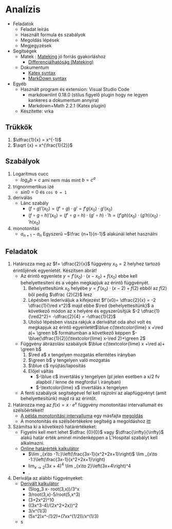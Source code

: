 # Analízis

- Feladatok
  - Feladat leírás
  - Használt formula és szabályok
  - Megoldás lépések
  - Megjegyzések
- Segítségek
  - Matek : [Mateking](https://www.mateking.hu) jó forrás gyakorláshoz
    - [Differenciálhatóság (Mateking)](https://www.mateking.hu/system/files/docs/differencialhatosag.pdf)
  - Dokumentum
    - [Katex syntax](https://khan.github.io/KaTeX/function-support.html)
    - [MarkDown syntax](https://github.com/adam-p/markdown-here/wiki/Markdown-Cheatsheet)
- Egyéb
  - Használt program és extension: Visual Studio Code
    - markdownlint  0.18.0 (stílus figyelő plugin hogy ne legyen kankeres a dokumentum annyira)
    - Markdown+Math 2.2.1 (Katex plugin)
  - Készítette: vrka

## Trükkök

1. $\dfrac{1}{x} = x^{-1}$
2. $\sqrt {x} = x^{\frac{1}{2}}$

## Szabályok

1. Logaritmus cucc
    - $log_a b = c$ ami nem más mint $b = c^a$
2. trignonmertikus izé
    - $sin 0 = 0$ és `cos 0 = 1`
3. deriválás
    - Lánc szabály
        - $(f\circ g)'(x_0) = (f'\circ  g)\cdot g' = f'g(x_0) \cdot g'(x_0)$
        - $(f\circ g \circ h)'(x_0) =(f'\circ g\circ h)\cdot(g'\circ h)\cdot'h= (f'gh)(x_0)\cdot(g'h)(x_0)\cdot'h(x_0)$
4. monotonitás
   - $a_{n+1} - a_n$ Egyszerű ~$\frac {n+1}{n-1}$ alakúnál lehet használni

## Feladatok

1. Határozza meg az $f= \dfrac{2}{x}$ függvény $x_0=2$ helyhez tartozó érintőjének egyenletét. Készítsen ábrát!
    - Az érintő egyenlete $y=f'(x_0)\cdot(x-x_0)+f(x_0)$ ebbe kell behelyettesíteni és a végén megkapjuk az érintő függvényét.
        1. Behelyettesítünk $x_0$ helyébe $y= f'(x_0)\cdot(x-2)+f(2)$ ebből az $f(2)$ ből pedig $\dfrac {2}{2}$ lesz
        2. Lépésben lederiváljuk a kifejezést $f'(x0)= \dfrac{2}{x} = -2 \dfrac{1}{\red x^2}$ majd ebbe $\red {behelyettesítünk}$ a következő módon az x helyére és egyszerűsítjük $-2 \dfrac{1}{\red2^2}= -\dfrac{2}{4} = -\dfrac{1}{2}$
        3. Utolsó lépésben vissza rakjuk a deriváltat oda ahol volt és megkapjuk az érintő egyenletét$\blue c(\textcolor{lime} x +\red a)+ \green b$ formátumban a következő képpen $-\blue{\dfrac{1}{2}}(\textcolor{lime} x-\red 2)+\green 2$
    - Függvény ábrázolási szabályok $\blue c(\textcolor{lime} x +\red a)+ \green b$
        1. $\red a$ x tengelyen mozgatás ellentétes irányban
        2. $\green b$ y tengelyen való mozgatás
        3. $\blue c$ nyújtás/laposítás
        4. Előjel váltás
            - $-\blue c$ invertálás y tengelyen (pl jelen esetben a x/2 fv alapból / lenne de megfordul \ irányban)
            - $-\textcolor{lime} x$ invertálás x tengelyen
    - A fenti szabályok segítségével fel kell rajzolni az alapfüggvényt (amit behelyettesítünk) majd rá az érintőt.
2. Határozza meg az $f(x)=x\cdot e^x$ függvény monotonitási intervallumait és szélsőértékeit!
    - [A példa monotonitási intervalluma](https://www.youtube.com/watch?v=7cwN7Os8tf4) egy másfajta [megoldás](https://www.youtube.com/watch?v=xaLubQigeiA&t=577s)
    - A monotonitás és szélsőértékekre segítség a megoldáshoz [itt](https://www.mateking.hu/analizis-1/fuggvenyvizsgalat-gazdasagi-feladatok/a-fuggvenyvizsgalat-lepesei)
3. Számítsa ki a következő határértékeket:
    - Figyelni kell mert lehet $\dfrac {0}{0}$ vagy $\dfrac{\infty}{\infty}$ alakú határ érték aminél mindenképpen a L'Hospital szabályt kell alkalmazni.
    - [Online határérték kalkulátor](https://www.symbolab.com/solver/limit-calculator/)
        - $\lim _{x\to -1\:}\left(\frac{3x-1}{x^2+2x+1}\right)$ \lim _{x\to -1\:}\left(\frac{3x-1}{x^2+2x+1}\right)
        - $\lim _{x\to 2}\left(3x+4\right)^4$ \lim _{x\to 2}\left(3x+4\right)^4
        - .
4. Deriválja az alábbi függvényeket:
    - [Derivált kalkulátor](https://www.derivative-calculator.net/)
        - (5log_3 x- root(3,x))/3^x
        - 3/root(3,x)-5/root(5,x^3)
        - (3+2x^2)^10
        - ((3x^3-4)/(2x^2+2x))^2
        - 3/x^(1/3)
        - (5x^2)*x^-(1/2)+(7x*x^(1/2))/x^(1/3)
    - s
